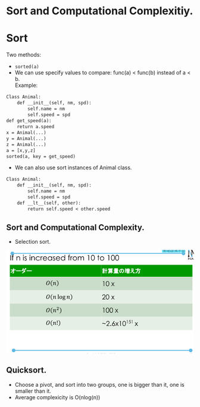 # Sort and Computational Complexitiy.  
# Sort  
Two methods:  
- `sorted(a)`  
- We can use specify values to compare: func(a) < func(b) instead of a < b.  
Example:  
```
Class Animal:
    def __init__(self, nm, spd):
        self.name = nm
        self.speed = spd
def get_speed(a):
    return a.speed
x = Animal(...)
y = Animal(...)
z = Animal(...)
a = [x,y,z]
sorted(a, key = get_speed)
```  
- We can also use sort instances of Animal class.  
```
Class Animal:
    def __init__(self, nm, spd):
        self.name = nm
        self.speed = spd
    def __lt__(self, other):
        return self.speed < other.speed
```  
## Sort and Computational Complexity.  
- Selection sort.  

![sort_cost](sort_cost.png)  

## Quicksort.  
- Choose a pivot, and sort into two groups, one is bigger than it, one is smaller than it.  
- Average complexicity is O(nlog(n))  


